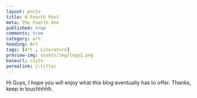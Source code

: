 ```yaml
---
layout: posts
title: A Fourth Post
meta: The Fourth One
published: true
comments: true
category: art
heading: Art
tags: [Art , Literature]
preview-img: assets/img/logo1.png
baseurl: /site
permalink: /:title/
---
```


Hi Guys, I hope you will enjoy what this blog eventually has to offer.
Thanks, keep in touchhhhh.
